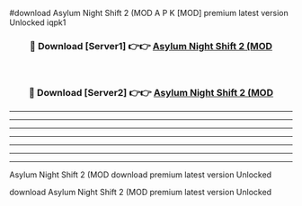 #download Asylum Night Shift 2 (MOD A P K [MOD] premium latest version Unlocked iqpk1 



<div align="center">
<h3>🔴 Download [Server1] 👉👉 <a href="https://apkdownload3.web.app/">Asylum Night Shift 2 (MOD</a></h3><br>

<h3>🔴 Download [Server2] 👉👉 <a href="https://apkdownload3.web.app/">Asylum Night Shift 2 (MOD</a></h3>
</div>





----------------------------------------------------------

----------------------------------------------------------

----------------------------------------------------------

----------------------------------------------------------

----------------------------------------------------------

----------------------------------------------------------

----------------------------------------------------------

Asylum Night Shift 2 (MOD download premium latest version Unlocked

download Asylum Night Shift 2 (MOD premium latest version Unlocked
